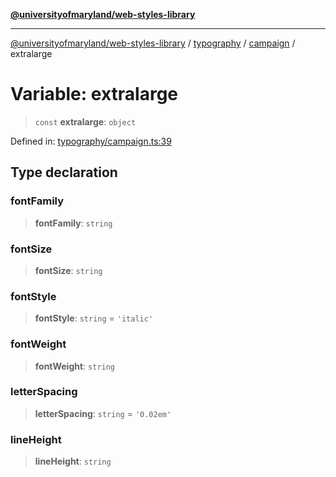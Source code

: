 [**@universityofmaryland/web-styles-library**](../../../../README.md)

***

[@universityofmaryland/web-styles-library](../../../../README.md) / [typography](../../../README.md) / [campaign](../README.md) / extralarge

# Variable: extralarge

> `const` **extralarge**: `object`

Defined in: [typography/campaign.ts:39](https://github.com/UMD-Digital/design-system/blob/7fa144f196ef5f0ef2b372670136735f5a5c9236/packages/styles/source/typography/campaign.ts#L39)

## Type declaration

### fontFamily

> **fontFamily**: `string`

### fontSize

> **fontSize**: `string`

### fontStyle

> **fontStyle**: `string` = `'italic'`

### fontWeight

> **fontWeight**: `string`

### letterSpacing

> **letterSpacing**: `string` = `'0.02em'`

### lineHeight

> **lineHeight**: `string`
